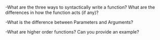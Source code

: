 -What are the three ways to syntactically write a function? What are the differences in how the function acts (if any)?

-What is the difference between Parameters and Arguments?

-What are higher order functions? Can you provide an example?